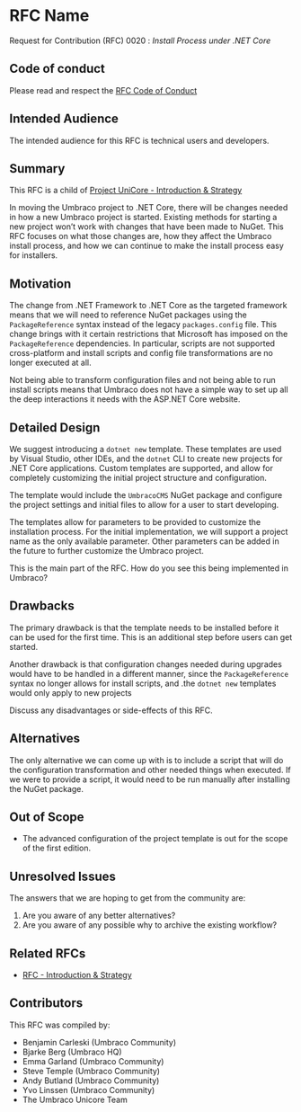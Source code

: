 # RFC Name

Request for Contribution (RFC) 0020 : _Install Process under .NET Core_

## Code of conduct

Please read and respect the [RFC Code of Conduct](https://github.com/umbraco/rfcs/blob/master/CODE_OF_CONDUCT.md)

## Intended Audience

The intended audience for this RFC is technical users and developers.

## Summary

This RFC is a child of [Project UniCore - Introduction & Strategy](https://github.com/umbraco/rfcs/blob/master/cms/0001-project-unicore-intro.md)

In moving the Umbraco project to .NET Core, there will be changes needed in how a new Umbraco project is started. Existing methods for starting a new project won’t work with changes that have been made to NuGet. This RFC focuses on what those changes are, how they affect the Umbraco install process, and how we can continue to make the install process easy for installers.



## Motivation

The change from .NET Framework to .NET Core as the targeted framework means that we will need to reference NuGet packages using the `PackageReference` syntax instead of the legacy `packages.config` file. This change brings with it certain restrictions that Microsoft has imposed on the `PackageReference` dependencies. In particular, scripts are not supported cross-platform and install scripts and config file transformations are no longer executed at all.

Not being able to transform configuration files and not being able to run install scripts means that Umbraco does not have a simple way to set up all the deep interactions it needs with the ASP.NET Core website.

## Detailed Design

We suggest introducing a `dotnet new` template. These templates are used by Visual Studio, other IDEs, and the `dotnet` CLI to create new projects for .NET Core applications. Custom templates are supported, and allow for completely customizing the initial project structure and configuration.

The template would include the `UmbracoCMS` NuGet package and configure the project settings and initial files to allow for a user to start developing.

The templates allow for parameters to be provided to customize the installation process. For the initial implementation, we will support a project name as the only available parameter. Other parameters can be added in the future to further customize the Umbraco project.

This is the main part of the RFC. How do you see this being implemented in Umbraco?

## Drawbacks
The primary drawback is that the template needs to be installed before it can be used for the first time. This is an additional step before users can get started.

Another drawback is that configuration changes needed during upgrades would have to be handled in a different manner, since the `PackageReference` syntax no longer allows for install scripts, and .the `dotnet new` templates would only apply to new projects

Discuss any disadvantages or side-effects of this RFC.

## Alternatives

The only alternative we can come up with is to include a script that will do the configuration transformation and other needed things when executed. If we were to provide a script, it would need to be run manually after installing the NuGet package.
 
## Out of Scope

* The advanced configuration of the project template is out for the scope of the first edition.

## Unresolved Issues

The answers that we are hoping to get from the community are:

1. Are you aware of any better alternatives?
1. Are you aware of any possible why to archive the existing workflow?

## Related RFCs 

* [RFC - Introduction & Strategy](https://github.com/umbraco/rfcs/blob/master/cms/0001-project-unicore-intro.md)

## Contributors

This RFC was compiled by:

* Benjamin Carleski (Umbraco Community)
* Bjarke Berg (Umbraco HQ)
* Emma Garland (Umbraco Community)
* Steve Temple (Umbraco Community)
* Andy Butland (Umbraco Community)
* Yvo Linssen (Umbraco Community)
* The Umbraco Unicore Team
